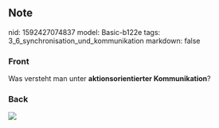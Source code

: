 ## Note
nid: 1592427074837
model: Basic-b122e
tags: 3_6_synchronisation_und_kommunikation
markdown: false

### Front
Was versteht man unter <b>aktionsorientierter Kommunikation</b>?

### Back
<img src="paste-b640f7f8d806724266df15af6f1fab7236097533.jpg">
